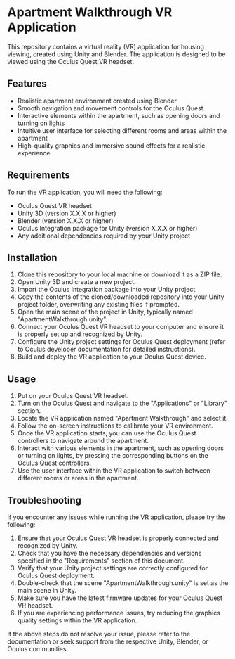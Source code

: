 # Apartment Walkthrough VR Application

This repository contains a virtual reality (VR) application for housing viewing, created using Unity and Blender. The application is designed to be viewed using the Oculus Quest VR headset.

## Features

- Realistic apartment environment created using Blender
- Smooth navigation and movement controls for the Oculus Quest
- Interactive elements within the apartment, such as opening doors and turning on lights
- Intuitive user interface for selecting different rooms and areas within the apartment
- High-quality graphics and immersive sound effects for a realistic experience

## Requirements

To run the VR application, you will need the following:

- Oculus Quest VR headset
- Unity 3D (version X.X.X or higher)
- Blender (version X.X.X or higher)
- Oculus Integration package for Unity (version X.X.X or higher)
- Any additional dependencies required by your Unity project

## Installation

1. Clone this repository to your local machine or download it as a ZIP file.
2. Open Unity 3D and create a new project.
3. Import the Oculus Integration package into your Unity project.
4. Copy the contents of the cloned/downloaded repository into your Unity project folder, overwriting any existing files if prompted.
5. Open the main scene of the project in Unity, typically named "ApartmentWalkthrough.unity".
6. Connect your Oculus Quest VR headset to your computer and ensure it is properly set up and recognized by Unity.
7. Configure the Unity project settings for Oculus Quest deployment (refer to Oculus developer documentation for detailed instructions).
8. Build and deploy the VR application to your Oculus Quest device.

## Usage

1. Put on your Oculus Quest VR headset.
2. Turn on the Oculus Quest and navigate to the "Applications" or "Library" section.
3. Locate the VR application named "Apartment Walkthrough" and select it.
4. Follow the on-screen instructions to calibrate your VR environment.
5. Once the VR application starts, you can use the Oculus Quest controllers to navigate around the apartment.
6. Interact with various elements in the apartment, such as opening doors or turning on lights, by pressing the corresponding buttons on the Oculus Quest controllers.
7. Use the user interface within the VR application to switch between different rooms or areas in the apartment.

## Troubleshooting

If you encounter any issues while running the VR application, please try the following:

1. Ensure that your Oculus Quest VR headset is properly connected and recognized by Unity.
2. Check that you have the necessary dependencies and versions specified in the "Requirements" section of this document.
3. Verify that your Unity project settings are correctly configured for Oculus Quest deployment.
4. Double-check that the scene "ApartmentWalkthrough.unity" is set as the main scene in Unity.
5. Make sure you have the latest firmware updates for your Oculus Quest VR headset.
6. If you are experiencing performance issues, try reducing the graphics quality settings within the VR application.

If the above steps do not resolve your issue, please refer to the documentation or seek support from the respective Unity, Blender, or Oculus communities.


